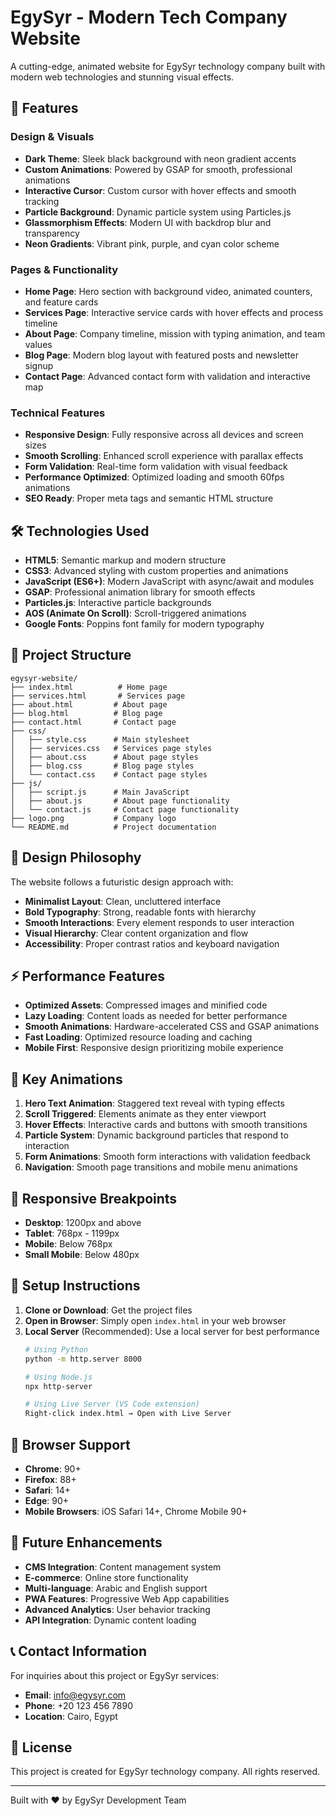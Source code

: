 # EgySyr - Modern Tech Company Website

A cutting-edge, animated website for EgySyr technology company built with modern web technologies and stunning visual effects.

## 🚀 Features

### Design & Visuals
- **Dark Theme**: Sleek black background with neon gradient accents
- **Custom Animations**: Powered by GSAP for smooth, professional animations
- **Interactive Cursor**: Custom cursor with hover effects and smooth tracking
- **Particle Background**: Dynamic particle system using Particles.js
- **Glassmorphism Effects**: Modern UI with backdrop blur and transparency
- **Neon Gradients**: Vibrant pink, purple, and cyan color scheme

### Pages & Functionality
- **Home Page**: Hero section with background video, animated counters, and feature cards
- **Services Page**: Interactive service cards with hover effects and process timeline
- **About Page**: Company timeline, mission with typing animation, and team values
- **Blog Page**: Modern blog layout with featured posts and newsletter signup
- **Contact Page**: Advanced contact form with validation and interactive map

### Technical Features
- **Responsive Design**: Fully responsive across all devices and screen sizes
- **Smooth Scrolling**: Enhanced scroll experience with parallax effects
- **Form Validation**: Real-time form validation with visual feedback
- **Performance Optimized**: Optimized loading and smooth 60fps animations
- **SEO Ready**: Proper meta tags and semantic HTML structure

## 🛠️ Technologies Used

- **HTML5**: Semantic markup and modern structure
- **CSS3**: Advanced styling with custom properties and animations
- **JavaScript (ES6+)**: Modern JavaScript with async/await and modules
- **GSAP**: Professional animation library for smooth effects
- **Particles.js**: Interactive particle backgrounds
- **AOS (Animate On Scroll)**: Scroll-triggered animations
- **Google Fonts**: Poppins font family for modern typography

## 📁 Project Structure

```
egysyr-website/
├── index.html          # Home page
├── services.html       # Services page
├── about.html         # About page
├── blog.html          # Blog page
├── contact.html       # Contact page
├── css/
│   ├── style.css      # Main stylesheet
│   ├── services.css   # Services page styles
│   ├── about.css      # About page styles
│   ├── blog.css       # Blog page styles
│   └── contact.css    # Contact page styles
├── js/
│   ├── script.js      # Main JavaScript
│   ├── about.js       # About page functionality
│   └── contact.js     # Contact page functionality
├── logo.png           # Company logo
└── README.md          # Project documentation
```

## 🎨 Design Philosophy

The website follows a futuristic design approach with:
- **Minimalist Layout**: Clean, uncluttered interface
- **Bold Typography**: Strong, readable fonts with hierarchy
- **Smooth Interactions**: Every element responds to user interaction
- **Visual Hierarchy**: Clear content organization and flow
- **Accessibility**: Proper contrast ratios and keyboard navigation

## ⚡ Performance Features

- **Optimized Assets**: Compressed images and minified code
- **Lazy Loading**: Content loads as needed for better performance
- **Smooth Animations**: Hardware-accelerated CSS and GSAP animations
- **Fast Loading**: Optimized resource loading and caching
- **Mobile First**: Responsive design prioritizing mobile experience

## 🌟 Key Animations

1. **Hero Text Animation**: Staggered text reveal with typing effects
2. **Scroll Triggered**: Elements animate as they enter viewport
3. **Hover Effects**: Interactive cards and buttons with smooth transitions
4. **Particle System**: Dynamic background particles that respond to interaction
5. **Form Animations**: Smooth form interactions with validation feedback
6. **Navigation**: Smooth page transitions and mobile menu animations

## 📱 Responsive Breakpoints

- **Desktop**: 1200px and above
- **Tablet**: 768px - 1199px
- **Mobile**: Below 768px
- **Small Mobile**: Below 480px

## 🔧 Setup Instructions

1. **Clone or Download**: Get the project files
2. **Open in Browser**: Simply open `index.html` in your web browser
3. **Local Server** (Recommended): Use a local server for best performance
   ```bash
   # Using Python
   python -m http.server 8000
   
   # Using Node.js
   npx http-server
   
   # Using Live Server (VS Code extension)
   Right-click index.html → Open with Live Server
   ```

## 🎯 Browser Support

- **Chrome**: 90+
- **Firefox**: 88+
- **Safari**: 14+
- **Edge**: 90+
- **Mobile Browsers**: iOS Safari 14+, Chrome Mobile 90+

## 🔮 Future Enhancements

- **CMS Integration**: Content management system
- **E-commerce**: Online store functionality
- **Multi-language**: Arabic and English support
- **PWA Features**: Progressive Web App capabilities
- **Advanced Analytics**: User behavior tracking
- **API Integration**: Dynamic content loading

## 📞 Contact Information

For inquiries about this project or EgySyr services:
- **Email**: info@egysyr.com
- **Phone**: +20 123 456 7890
- **Location**: Cairo, Egypt

## 📄 License

This project is created for EgySyr technology company. All rights reserved.

---

Built with ❤️ by EgySyr Development Team